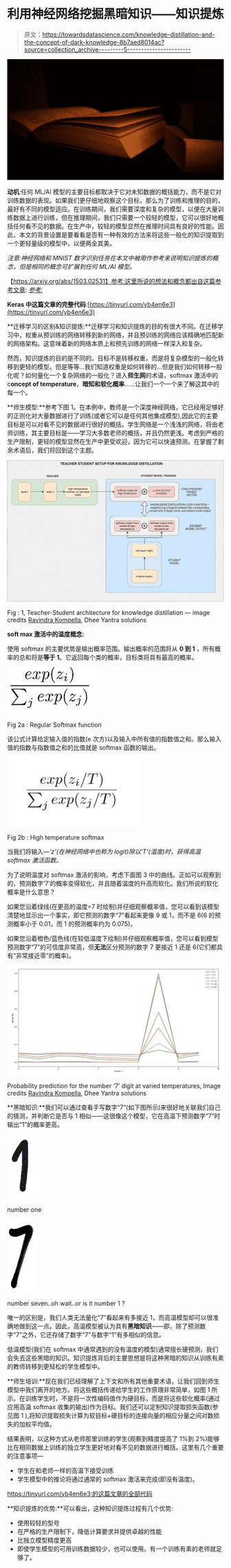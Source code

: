 # 利用神经网络挖掘黑暗知识——知识提炼

> 原文：<https://towardsdatascience.com/knowledge-distillation-and-the-concept-of-dark-knowledge-8b7aed8014ac?source=collection_archive---------5----------------------->

![](img/dba64658cab75f7cacc6b6b69b13f825.png)

**动机**:任何 ML/AI 模型的主要目标都取决于它对未知数据的概括能力，而不是它对训练数据的表现。如果我们更仔细地观察这个目标，那么为了训练和推理的目的，最好有不同的模型适应。在训练期间，我们需要深度和复杂的模型，以便在大量训练数据上进行训练，但在推理期间，我们只需要一个较轻的模型，它可以很好地概括任何看不见的数据。在生产中，较轻的模型显然在推理时间具有良好的性能。因此，本文的背景设置是要看看是否有一种有效的方法来将这些一般化的知识提取到一个更轻量级的模型中，以便两全其美。

*注意:神经网络和 MNIST 数字识别任务在本文中被用作参考来说明知识提炼的概念，但是相同的概念可扩展到任何 ML/AI 模型。*

【https://arxiv.org/abs/1503.02531】参考:这里所说的想法和概念都出自这篇参考文章: [*参考:*](https://arxiv.org/abs/1503.02531)

**Keras 中这篇文章的完整代码**:[https://tinyurl.com/yb4en6e3](https://tinyurl.com/yb4en6e3)

**迁移学习的区别&知识提炼:**迁移学习和知识提炼的目的有很大不同。在迁移学习中，权重从预训练的网络转移到新的网络，并且预训练的网络应该精确地匹配新的网络架构。这意味着新的网络本质上和预先训练的网络一样深入和复杂。

然而，知识提炼的目的是不同的。目标不是转移权重，而是将复杂模型的一般化转移到更轻的模型。但是等等…我们知道权重是如何转移的…但是我们如何转移一般化呢？如何量化一个复杂网络的一般化？进入**师生网**的术语，softmax 激活中的 c**oncept of temperature**，**暗知和软化概率**……让我们一个一个来了解这其中的每一个。

**师生模型:**参考下图 1。在本例中，教师是一个深度神经网络，它已经用足够好的正则化对大量数据进行了训练(或者它可以是任何其他集成模型),因此它的主要目标是可以对看不见的数据进行很好的概括。学生网络是一个浅浅的网络，将由老师训练，其主要目标是——学习大多数老师的概括，并且仍然更浅。考虑到严格的生产限制，更轻的模型显然在生产中更受欢迎，因为它可以快速预测。在掌握了剩余术语后，我们将回到这个主题。

![](img/0da266967e961be24b61278929edae4a.png)

Fig : 1, Teacher-Student architecture for knowledge distillation — image credits [Ravindra Kompella](https://medium.com/u/c3f8c66f5451?source=post_page-----8b7aed8014ac--------------------------------), Dhee Yantra solutions

**soft max 激活中的温度概念:**

使用 softmax 的主要优势是输出概率范围。输出概率的范围将从 **0 到 1** ，所有概率的总和将是**等于 1**。它返回每个类的概率，目标类将具有最高的概率。

![](img/064a6bfc3ae48e0ad50ae17bcc1f39eb.png)

Fig 2a : Regular Softmax function

该公式计算给定输入值的指数(e 次方)以及输入中所有值的指数值之和。那么输入值的指数与指数值之和的比值就是 softmax 函数的输出。

![](img/1dcff1b573264e053a18ea173d030e1c.png)

Fig 2b : High temperature softmax

当我们将输入—*‘z’(在神经网络中也称为 logit)*除以*‘T’(温度)时，获得高温 softmax 激活函数。*

为了说明温度对 softmax 激活的影响，考虑下面图 3 中的曲线。正如可以观察到的，预测数字‘7’的概率变得软化，并且随着温度的升高而软化。我们所说的软化概率是什么意思？

如果您沿着绿线(在更高的温度=7 时绘制)并仔细观察概率值，您可以看到该模型清楚地显示出一个事实，即它预测的数字“7”看起来更像 9 或 1，而不是 6(6 的预测概率小于 0.01，而 1 的预测概率约为 0.075)。

如果您沿着橙色/蓝色线(在较低温度下绘制)并仔细观察概率值，您可以看到模型预测数字“7”的可信度非常高，但**无法**区分预测的数字 7 更接近 1 还是 6(它们都具有“非常接近零”的概率)。

![](img/fadd391033dceb812cb0000094679370.png)

Probability prediction for the number ‘7’ digit at varied temperatures, Image credits [Ravindra Kompella](https://medium.com/u/c3f8c66f5451?source=post_page-----8b7aed8014ac--------------------------------), Dhee Yantra solutions

**黑暗知识:**我们可以通过查看手写数字“7”(如下图所示)来很好地关联我们自己的猜测，并判断它是否与 1 相似——这很像这个模型，它在高温下预测数字“7”时输出“1”的概率更高。

![](img/5555d1cdb3676888d980f7617a44b2b1.png)

number one

![](img/9b754eca98bf359cb4a483424b1bf856.png)

number seven..oh wait..or is it number 1 ?

唯一的区别是，我们人类无法量化“7”看起来有多接近 1，而高温模型却可以很准确地做到这一点。因此，高温模型被认为具有**黑暗知识**——即，除了预测数字“7”之外，它还存储了数字“7”与数字“1”有多相似的信息。

低温模型(我们在 softmax 中通常遇到的没有温度的模型)通常擅长硬预测，我们会失去这些黑暗的知识。知识提炼背后的主要思想是将这种黑暗的知识从训练有素的教师转移到更轻松的学生模型中。

**师生培训:**现在我们已经理解了上下文和所有其他重要术语，让我们回到师生模型中我们离开的地方。将这些概括传递给学生的工作原理非常简单，如图 1 所示。在训练学生时，不是将一次性编码值作为硬目标，而是将这些软化概率(通过应用高温 softmax 收集的输出)作为目标。我们还可以定制知识提取损失函数(参见图 1 ),将知识提取损失计算为软目标+硬目标的连接向量的相应分量之间对数损失的加权平均值。

结果表明，以这种方式从老师那里训练的学生(观察到精度提高了 1%到 2%)能够比在相同数据上训练的独立学生更好地对看不见的数据进行概括。这里有几个重要的注意事项—

*   学生在和老师一样的高温下接受训练
*   学生模型中的推论将通过通常的 softmax 激活来完成(即没有温度)。

https://tinyurl.com/yb4en6e3:的这篇文章的全部代码

**知识提炼的优势:**可以看出，这种知识提炼过程有几个优势:

*   使用较轻的型号
*   在严格的生产限制下，降低计算要求并提供卓越的性能
*   比独立模型精度更高
*   即使学生模型的可用训练数据较少，也可以使用。有一个训练有素的老师就足够了。